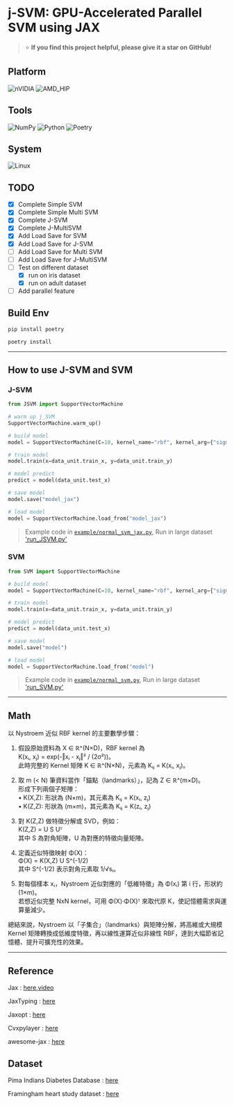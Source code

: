# j-SVM: GPU-Accelerated Parallel SVM using JAX

> ⭐ **If you find this project helpful, please give it a star on GitHub!**

## Platform

![nVIDIA](https://img.shields.io/badge/cuda-000000.svg?style=for-the-badge&logo=nVIDIA&logoColor=green) ![AMD_HIP](https://img.shields.io/badge/HIP-%23000000.svg?style=for-the-badge&logo=amd&logoColor=white&logoSize=auto)

## Tools

![NumPy](https://img.shields.io/badge/numpy-%23013243.svg?style=for-the-badge&logo=numpy&logoColor=white)  ![Python](https://img.shields.io/badge/python-3670A0?style=for-the-badge&logo=python&logoColor=ffdd54) ![Poetry](https://img.shields.io/badge/Poetry-%233B82F6.svg?style=for-the-badge&logo=poetry&logoColor=0B3D8D)

## System

![Linux](https://img.shields.io/badge/Linux-FCC624?style=for-the-badge&logo=linux&logoColor=black)

## TODO

- [x] Complete Simple SVM
- [x] Complete Simple Multi SVM
- [x] Complete J-SVM
- [x] Complete J-MultiSVM
- [x] Add Load Save for SVM
- [x] Add Load Save for J-SVM
- [ ] Add Load Save for Multi SVM
- [ ] Add Load Save for J-MultiSVM
- [ ] Test on different dataset
  - [x] run on iris dataset
  - [x] run on adult dataset
- [ ] Add parallel feature

## Build Env

```sh
pip install poetry 

poetry install 
```

---

## How to use J-SVM and SVM

### J-SVM

```python
from JSVM import SupportVectorMachine

# warm up j_SVM
SupportVectorMachine.warm_up()

# build model 
model = SupportVectorMachine(C=10, kernel_name="rbf", kernel_arg={"sigma": 2})

# train model 
model.train(x=data_unit.train_x, y=data_unit.train_y)

# model predict  
predict = model(data_unit.test_x)

# save model 
model.save("model_jax")

# load model 
model = SupportVectorMachine.load_from("model_jax")
```

> Example code in [`example/normal_svm_jax.py`](./example/normal_svm_jax.py),
> Run in large dataset ['run_JSVM.py'](./run_JSVM.py)

### SVM

```python
from SVM import SupportVectorMachine

# build model 
model = SupportVectorMachine(C=10, kernel_name="rbf", kernel_arg={"sigma": 2})

# train model 
model.train(x=data_unit.train_x, y=data_unit.train_y)

# model predict  
predict = model(data_unit.test_x)

# save model 
model.save("model")

# load model 
model = SupportVectorMachine.load_from("model")
```

> Example code in [`example/normal_svm.py`](./example/normal_svm.py),
> Run in large dataset ['run_SVM.py'](./run_SVM.py)

---

## Math

以 Nystroem 近似 RBF kernel 的主要數學步驟：

1. 假設原始資料為 X ∈ ℝ^(N×D)，RBF kernel 為  
   K(xᵢ, xⱼ) = exp(-‖xᵢ - xⱼ‖² / (2σ²))。  
   此時完整的 Kernel 矩陣 K ∈ ℝ^(N×N)，元素為 Kᵢⱼ = K(xᵢ, xⱼ)。

2. 取 m (< N) 筆資料當作「錨點（landmarks）」，記為 Z ∈ ℝ^(m×D)。  
   形成下列兩個子矩陣：  
   • K(X,Z): 形狀為 (N×m)，其元素為 Kᵢⱼ = K(xᵢ, zⱼ)  
   • K(Z,Z): 形狀為 (m×m)，其元素為 Kᵢⱼ = K(zᵢ, zⱼ)

3. 對 K(Z,Z) 做特徵分解或 SVD，例如：  
   K(Z,Z) = U S Uᵀ  
   其中 S 為對角矩陣，U 為對應的特徵向量矩陣。

4. 定義近似特徵映射 Φ(X)：  
   Φ(X) = K(X,Z) U S^(-1/2)  
   其中 S^(-1/2) 表示對角元素取 1/√sᵢ。

5. 對每個樣本 xᵢ，Nystroem 近似對應的「低維特徵」為 Φ(xᵢ) 第 i 行，形狀約 (1×m)。  
   若想近似完整 NxN kernel，可用 Φ(X)·Φ(X)ᵀ 來取代原 K，使記憶體需求與運算量減少。

總結來說，Nystroem 以「子集合」（landmarks）與矩陣分解，將高維或大規模 Kernel 矩陣轉換成低維度特徵，再以線性運算近似非線性 RBF，達到大幅節省記憶體、提升可擴充性的效果。

---

## Reference

Jax : [here](https://github.com/jax-ml/jax),[video](https://www.youtube.com/watch?v=_0D5lXDjNpw)

JaxTyping : [here](https://github.com/patrick-kidger/jaxtyping)

Jaxopt : [here](https://jaxopt.github.io/stable/index.html)

Cvxpylayer : [here](https://github.com/cvxgrp/cvxpylayers)

awesome-jax : [here](https://github.com/n2cholas/awesome-jax?tab=readme-ov-file)

## Dataset

Pima Indians Diabetes Database : [here](https://www.kaggle.com/datasets/uciml/pima-indians-diabetes-database)

Framingham heart study dataset : [here](https://www.kaggle.com/datasets/aasheesh200/framingham-heart-study-dataset)
